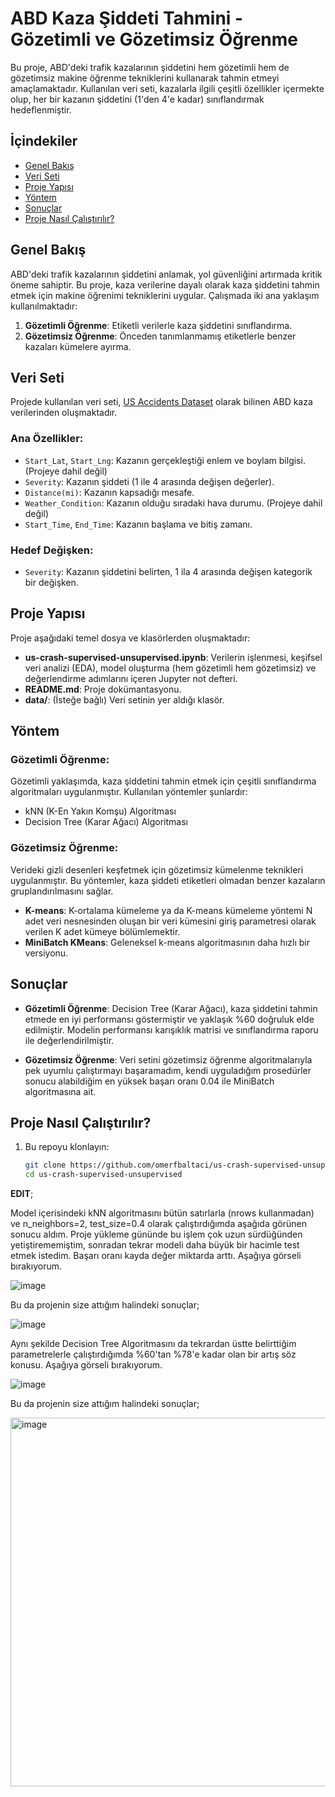 # ABD Kaza Şiddeti Tahmini - Gözetimli ve Gözetimsiz Öğrenme

Bu proje, ABD'deki trafik kazalarının şiddetini hem gözetimli hem de gözetimsiz makine öğrenme tekniklerini kullanarak tahmin etmeyi amaçlamaktadır. Kullanılan veri seti, kazalarla ilgili çeşitli özellikler içermekte olup, her bir kazanın şiddetini (1'den 4'e kadar) sınıflandırmak hedeflenmiştir.

## İçindekiler
- [Genel Bakış](#genel-bakış)
- [Veri Seti](#veri-seti)
- [Proje Yapısı](#proje-yapısı)
- [Yöntem](#yöntem)
- [Sonuçlar](#sonuçlar)
- [Proje Nasıl Çalıştırılır?](#proje-nasıl-çalıştırılır)


## Genel Bakış
ABD'deki trafik kazalarının şiddetini anlamak, yol güvenliğini artırmada kritik öneme sahiptir. Bu proje, kaza verilerine dayalı olarak kaza şiddetini tahmin etmek için makine öğrenimi tekniklerini uygular. Çalışmada iki ana yaklaşım kullanılmaktadır:
1. **Gözetimli Öğrenme**: Etiketli verilerle kaza şiddetini sınıflandırma.
2. **Gözetimsiz Öğrenme**: Önceden tanımlanmamış etiketlerle benzer kazaları kümelere ayırma.

## Veri Seti
Projede kullanılan veri seti, [US Accidents Dataset](https://www.kaggle.com/sobhanmoosavi/us-accidents) olarak bilinen ABD kaza verilerinden oluşmaktadır. 

### Ana Özellikler:
- `Start_Lat`, `Start_Lng`: Kazanın gerçekleştiği enlem ve boylam bilgisi. (Projeye dahil değil)
- `Severity`: Kazanın şiddeti (1 ile 4 arasında değişen değerler).
- `Distance(mi)`: Kazanın kapsadığı mesafe.
- `Weather_Condition`: Kazanın olduğu sıradaki hava durumu. (Projeye dahil değil)
- `Start_Time`, `End_Time`: Kazanın başlama ve bitiş zamanı.

### Hedef Değişken:
- `Severity`: Kazanın şiddetini belirten, 1 ila 4 arasında değişen kategorik bir değişken.

## Proje Yapısı
Proje aşağıdaki temel dosya ve klasörlerden oluşmaktadır:
- **us-crash-supervised-unsupervised.ipynb**: Verilerin işlenmesi, keşifsel veri analizi (EDA), model oluşturma (hem gözetimli hem gözetimsiz) ve değerlendirme adımlarını içeren Jupyter not defteri.
- **README.md**: Proje dokümantasyonu.
- **data/**: (İsteğe bağlı) Veri setinin yer aldığı klasör.

## Yöntem
### Gözetimli Öğrenme:
Gözetimli yaklaşımda, kaza şiddetini tahmin etmek için çeşitli sınıflandırma algoritmaları uygulanmıştır. Kullanılan yöntemler şunlardır:
- kNN (K-En Yakın Komşu) Algoritması
- Decision Tree (Karar Ağacı) Algoritması

### Gözetimsiz Öğrenme:
Verideki gizli desenleri keşfetmek için gözetimsiz kümelenme teknikleri uygulanmıştır. Bu yöntemler, kaza şiddeti etiketleri olmadan benzer kazaların gruplandırılmasını sağlar.
- **K-means**: K-ortalama kümeleme ya da K-means kümeleme yöntemi N adet veri nesnesinden oluşan bir veri kümesini giriş parametresi olarak verilen K adet kümeye bölümlemektir.
- **MiniBatch KMeans**: Geleneksel k-means algoritmasının daha hızlı bir versiyonu.

## Sonuçlar
- **Gözetimli Öğrenme**: Decision Tree (Karar Ağacı), kaza şiddetini tahmin etmede en iyi performansı göstermiştir ve yaklaşık %60 doğruluk elde edilmiştir. Modelin performansı karışıklık matrisi ve sınıflandırma raporu ile değerlendirilmiştir.
  
- **Gözetimsiz Öğrenme**: Veri setini gözetimsiz öğrenme algoritmalarıyla pek uyumlu çalıştırmayı başaramadım, kendi uyguladığım prosedürler sonucu alabildiğim en yüksek başarı oranı 0.04 ile MiniBatch algoritmasına ait.

## Proje Nasıl Çalıştırılır?
1. Bu repoyu klonlayın:
   ```bash
   git clone https://github.com/omerfbaltaci/us-crash-supervised-unsupervised
   cd us-crash-supervised-unsupervised


**EDIT**;

Model içerisindeki kNN algoritmasını bütün satırlarla (nrows kullanmadan) ve n_neighbors=2, test_size=0.4 olarak çalıştırdığımda aşağıda görünen sonucu aldım. Proje yükleme gününde bu işlem çok uzun sürdüğünden yetiştirememiştim, sonradan tekrar modeli daha büyük bir hacimle test etmek istedim. Başarı oranı kayda değer miktarda arttı. Aşağıya görseli bırakıyorum.

![image](https://github.com/user-attachments/assets/54e324b3-1520-4aac-b340-6163f2ba40c8)

Bu da projenin size attığım halindeki sonuçlar;

![image](https://github.com/user-attachments/assets/514d4c33-d9ce-4ffa-a816-b80e8810a9f7)


Aynı şekilde Decision Tree Algoritmasını da tekrardan üstte belirttiğim parametrelerle çalıştırdığımda %60'tan %78'e kadar olan bir artış söz konusu. Aşağıya görseli bırakıyorum.

![image](https://github.com/user-attachments/assets/58801e02-b2b4-4144-b42b-eef7f52a756b)

Bu da projenin size attığım halindeki sonuçlar;

<img width="590" alt="image" src="https://github.com/user-attachments/assets/8f9557fd-fb26-4d27-b0de-ea87583c0aa3">
